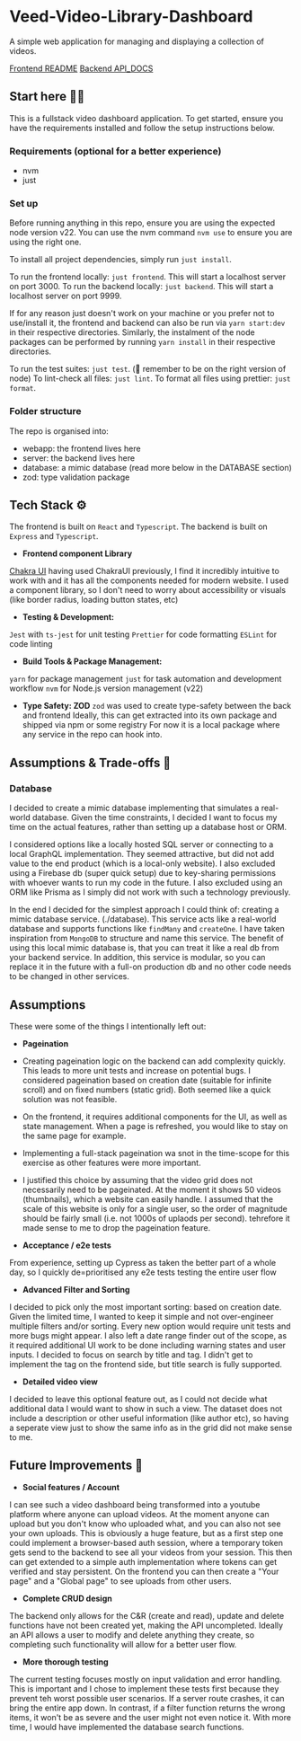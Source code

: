 # Veed-Video-Library-Dashboard

A simple web application for managing and displaying a collection of videos.

[Frontend README](./webapp/README.md)
[Backend API_DOCS](./server/README.md)

## Start here 👋🏼

This is a fullstack video dashboard application. To get started, ensure you have the requirements installed and follow the setup instructions below.

### Requirements (optional for a better experience)

- nvm
- just

### Set up

Before running anything in this repo, ensure you are using the expected node version v22.
You can use the nvm command `nvm use` to ensure you are using the right one.

To install all project dependencies, simply run `just install`.

To run the frontend locally: `just frontend`. This will start a localhost server on port 3000.
To run the backend locally: `just backend`. This will start a localhost server on port 9999.

If for any reason just doesn't work on your machine or you prefer not to use/install it, the frontend and backend can also be run via `yarn start:dev` in their respective directories. Similarly, the instalment of the node packages can be performed by running `yarn install` in their respective directories.

To run the test suites: `just test`. (🔔 remember to be on the right version of node)
To lint-check all files: `just lint`.
To format all files using prettier: `just format`.

### Folder structure

The repo is organised into:

- webapp: the frontend lives here
- server: the backend lives here
- database: a mimic database (read more below in the DATABASE section)
- zod: type validation package

## Tech Stack ⚙️

The frontend is built on `React` and `Typescript`.
The backend is built on `Express` and `Typescript`.

- **Frontend component Library**

[Chakra UI](https://chakra-ui.com/)
having used ChakraUI previously, I find it incredibly intuitive to work with and it has all the components needed for modern website. I used a component library, so I don't need to worry about accessibility or visuals (like border radius, loading button states, etc)

- **Testing & Development:**

`Jest` with `ts-jest` for unit testing
`Prettier` for code formatting
`ESLint` for code linting

- **Build Tools & Package Management:**

`yarn` for package management
`just` for task automation and development workflow
`nvm` for Node.js version management (v22)

- **Type Safety: ZOD**
`zod` was used to create type-safety between the back and frontend
Ideally, this can get extracted into its own package and shipped via npm or some registry
For now it is a local package where any service in the repo can hook into.

## Assumptions & Trade-offs 📘

### Database

I decided to create a mimic database implementing that simulates a real-world database. Given the time constraints, I decided I want to focus my time on the actual features, rather than setting up a database host or ORM.

I considered options like a locally hosted SQL server or connecting to a local GraphQL implementation. They seemed attractive, but did not add value to the end product (which is a local-only website).
I also excluded using a Firebase db (super quick setup) due to key-sharing permissions with whoever wants to run my code in the future.
I also excluded using an ORM like Prisma as I simply did not work with such a technology previously.

In the end I decided for the simplest approach I could think of: creating a mimic database service. (./database). This service acts like a real-world database and supports functions like `findMany` and `createOne`. I have taken inspiration from `MongoDB` to structure and name this service.
The benefit of using this local mimic database is, that you can treat it like a real db from your backend service. In addition, this service is modular, so you can replace it in the future with a full-on production db and no other code needs to be changed in other services.

## Assumptions

These were some of the things I intentionally left out:

- **Pageination**

- Creating pageination logic on the backend can add complexity quickly. This leads to more unit tests and increase on potential bugs. I considered pageination based on creation date (suitable for infinite scroll) and on fixed numbers (static grid). Both seemed like a quick solution was not feasible.
- On the frontend, it requires additional components for the UI, as well as state management. When a page is refreshed, you would like to stay on the same page for example.
- Implementing a full-stack pageination wa snot in the time-scope for this exercise as other features were more important.
- I justified this choice by assuming that the video grid does not necessarily need to be pageinated. At the moment it shows 50 videos (thumbnails), which a website can easily handle. I assumed that the scale of this website is only for a single user, so the order of magnitude should be fairly small (i.e. not 1000s of uplaods per second). tehrefore it made sense to me to drop the pageination feature.

- **Acceptance / e2e tests**

From experience, setting up Cypress as taken the better part of a whole day, so I quickly de=prioritised any e2e tests testing the entire user flow

- **Advanced Filter and Sorting**

I decided to pick only the most important sorting: based on creation date.
Given the limited time, I wanted to keep it simple and not over-engineer multiple filters and/or sorting. Every new option would require unit tests and more bugs might appear. I also left a date range finder out of the scope, as it required additional UI work to be done including warning states and user inputs.
I decided to focus on search by title and tag. I didn't get to implement the tag on the frontend side, but title search is fully supported.

- **Detailed video view**

I decided to leave this optional feature out, as I could not decide what additional data I would want to show in such a view. The dataset does not include a description or other useful information (like author etc), so having a seperate view just to show the same info as in the grid did not make sense to me.

## Future Improvements 🚀

- **Social features / Account**

I can see such a video dashboard being transformed into a youtube platform where anyone can upload videos. At the moment anyone can upload but you don't know who uploaded what, and you can also not see your own uploads.
This is obviously a huge feature, but as a first step one could implement a browser-based auth session, where a temporary token gets send to the backend to see all your videos from your session. This then can get extended to a simple auth implementation where tokens can get verified and stay persistent.
On the frontend you can then create a "Your page" and a "Global page" to see uploads from other users.

- **Complete CRUD design**

The backend only allows for the C&R (create and read), update and delete functions have not been created yet, making the API uncompleted. Ideally an API allows a user to modify and delete anything they create, so completing such functionality will allow for a better user flow.

- **More thorough testing**

The current testing focuses mostly on input validation and error handling. This is important and I chose to implement these tests first because they prevent teh worst possible user scenarios. If a server route crashes, it can bring the entire app down. In contrast, if a filter function returns the wrong items, it won't be as severe and the user might not even notice it.
With more time, I would have implemented the database search functions.
